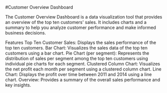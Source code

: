 #Customer Overview Dashboard

The Customer Overview Dashboard is a data visualization tool that provides an overview of the top ten customers' sales. It includes charts and a summary to help you analyze customer performance and make informed business decisions.

Features
Top Ten Customer Sales: Displays the sales performance of the top ten customers.
Bar Chart: Visualizes the sales data of the top ten customers using a bar chart.
Pie Chart (per segment): Represents the distribution of sales per segment among the top ten customers using individual pie charts for each segment.
Clustered Column Chart: Visualizes the net profit each month per segment using a clustered column chart.
Line Chart: Displays the profit over time between 2011 and 2014 using a line chart.
Overview: Provides a summary of the overall sales performance and key insights.
